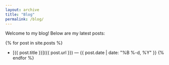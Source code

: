 ```yaml
---
layout: archive
title: "Blog"
permalink: /blog/
---
```


Welcome to my blog! Below are my latest posts:

{% for post in site.posts %}
- [{{ post.title }}]({{ post.url }}) — {{ post.date | date: "%B %-d, %Y" }}
{% endfor %}